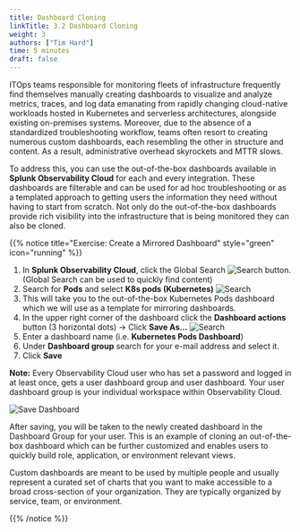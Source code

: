 ```yaml
---
title: Dashboard Cloning
linkTitle: 3.2 Dashboard Cloning
weight: 3
authors: ["Tim Hard"]
time: 5 minutes
draft: false
---
```


ITOps teams responsible for monitoring fleets of infrastructure frequently find themselves manually creating dashboards to visualize and analyze metrics, traces, and log data emanating from rapidly changing cloud-native workloads hosted in Kubernetes and serverless architectures, alongside existing on-premises systems. Moreover, due to the absence of a standardized troubleshooting workflow, teams often resort to creating numerous custom dashboards, each resembling the other in structure and content. As a result, administrative overhead skyrockets and MTTR slows.

To address this, you can use the out-of-the-box dashboards available in **Splunk Observability Cloud** for each and every integration. These dashboards are filterable and can be used for ad hoc troubleshooting or as a templated approach to getting users the information they need without having to start from scratch. Not only do the out-of-the-box dashboards provide rich visibility into the infrastructure that is being monitored they can also be cloned.

{{% notice title="Exercise: Create a Mirrored Dashboard" style="green" icon="running" %}}

1. In **Splunk Observability Cloud**, click the Global Search ![Search](../../images/search.png?height=20px&classes=inline) button. (Global Search can be used to quickly find content)
2. Search for **Pods** and select **K8s pods (Kubernetes)**
![Search](../../images/search-k8s-pods.png)
3. This will take you to the out-of-the-box Kubernetes Pods dashboard which we will use as a template for mirroring dashboards.
4. In the upper right corner of the dashboard click the **Dashboard actions** button (3 horizontal dots) -> Click **Save As...**
![Search](../../images/k8s-pod-dashboard.png)
5. Enter a dashboard name (i.e. **Kubernetes Pods Dashboard**)
6. Under **Dashboard group** search for your e-mail address and select it.
7. Click **Save**

**Note:** Every Observability Cloud user who has set a password and logged in at least once, gets a user dashboard group and user dashboard. Your user dashboard group is your individual workspace within Observability Cloud.

![Save Dashboard](../../images/save-dashboard.png?height=400px)

After saving, you will be taken to the newly created dashboard in the Dashboard Group for your user. This is an example of cloning an out-of-the-box dashboard which can be further customized and enables users to quickly build role, application, or environment relevant views.

Custom dashboards are meant to be used by multiple people and usually represent a curated set of charts that you want to make accessible to a broad cross-section of your organization. They are typically organized by service, team, or environment.

{{% /notice %}}
